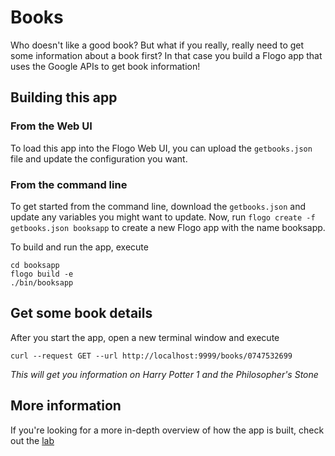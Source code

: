 # Books

Who doesn't like a good book? But what if you really, really need to get some information about a book first? In that case you build a Flogo app that uses the Google APIs to get book information!

## Building this app
### From the Web UI
To load this app into the Flogo Web UI, you can upload the `getbooks.json` file and update the configuration you want.

### From the command line
To get started from the command line, download the `getbooks.json` and update any variables you might want to update. Now, run `flogo create -f getbooks.json booksapp` to create a new Flogo app with the name booksapp.

To build and run the app, execute
```
cd booksapp
flogo build -e
./bin/booksapp
```

## Get some book details
After you start the app, open a new terminal window and execute
```
curl --request GET --url http://localhost:9999/books/0747532699
```

_This will get you information on Harry Potter 1 and the Philosopher's Stone_

## More information
If you're looking for a more in-depth overview of how the app is built, check out the [lab](http://tibcosoftware.github.io/flogo/labs/books-demo/)